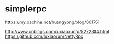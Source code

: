 # simplerpc
https://my.oschina.net/huangyong/blog/361751

http://www.cnblogs.com/luxiaoxun/p/5272384.html
https://github.com/luxiaoxun/NettyRpc
